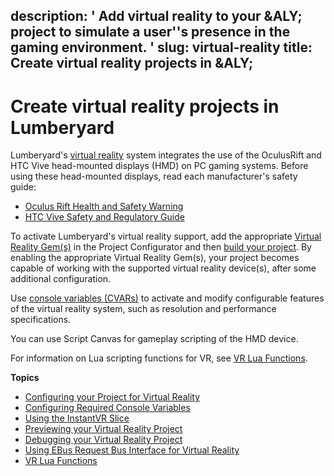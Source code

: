 description: ' Add virtual reality to your &ALY; project to simulate a user''s presence
  in the gaming environment. '
slug: virtual-reality
title: Create virtual reality projects in &ALY;
---
# Create virtual reality projects in Lumberyard<a name="virtual-reality"></a>

Lumberyard's [virtual reality](ly-glos-chap.md#virtual_reality) system integrates the use of the OculusRift and HTC Vive head\-mounted displays \(HMD\) on PC gaming systems\. Before using these head\-mounted displays, read each manufacturer's safety guide:
+ [Oculus Rift Health and Safety Warning](http://www.oculus.com/warnings)
+ [HTC Vive Safety and Regulatory Guide](http://dl4.htc.com/web_materials/Safety_Guide/Vive/Vive_safety_and_regulatory_guide_ENG-FRC-ESM.pdf)

To activate Lumberyard's virtual reality support, add the appropriate [Virtual Reality Gem\(s\)](virtual-reality-configuring.md) in the Project Configurator and then [build your project](game-build-intro.md)\. By enabling the appropriate Virtual Reality Gem\(s\), your project becomes capable of working with the supported virtual reality device\(s\), after some additional configuration\.

Use [console variables \(CVARs\)](virtual-reality-cvars.md) to activate and modify configurable features of the virtual reality system, such as resolution and performance specifications\. 

You can use Script Canvas for gameplay scripting of the HMD device\.

For information on Lua scripting functions for VR, see [VR Lua Functions](lua-scripting-ref-vr.md)\.

**Topics**
+ [Configuring your Project for Virtual Reality](virtual-reality-configuring.md)
+ [Configuring Required Console Variables](virtual-reality-cvars.md)
+ [Using the InstantVR Slice](virtual-reality-instant-vr.md)
+ [Previewing your Virtual Reality Project](virtual-reality-preview.md)
+ [Debugging your Virtual Reality Project](virtual-reality-debug.md)
+ [Using EBus Request Bus Interface for Virtual Reality](virtual-reality-ebus.md)
+ [VR Lua Functions](lua-scripting-ref-vr.md)